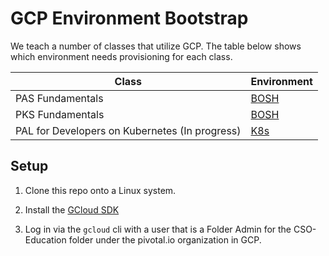 # GCP Environment Bootstrap

We teach a number of classes that utilize GCP.
The table below shows which environment needs provisioning for each class.

| Class                                          | Environment                        |
| ---------------------------------------------- | ---------------------------------- |                         
| PAS Fundamentals                               | [BOSH](bosh-environment/README.md) |
| PKS Fundamentals                               | [BOSH](bosh-environment/README.md) | 
| PAL for Developers on Kubernetes (In progress) | [K8s](k8s-environment/README.md)   |

## Setup

1. Clone this repo onto a Linux system.

1. Install the [GCloud SDK](https://cloud.google.com/sdk/install)

1. Log in via the `gcloud` cli with a user that is a Folder Admin for
the CSO-Education folder under the pivotal.io organization in GCP.
